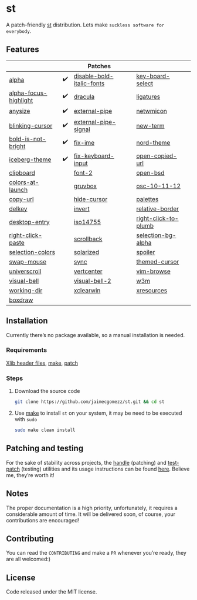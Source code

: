 # st
A patch-friendly [st](https://st.suckless.org/) distribution. Lets make `suckless software for everybody`.



## Features

|                                                              |      | Patches                                                      |      |                                                              |      |
| ------------------------------------------------------------ | ---- | ------------------------------------------------------------ | ---- | ------------------------------------------------------------ | ---- |
| [alpha](https://st.suckless.org/patches/alpha/)              | ✔️    | [disable-bold-italic-fonts](https://st.suckless.org/patches/disable_bold_italic_fonts/) |      | [key-board-select](https://st.suckless.org/patches/keyboard_select/) |      |
| [alpha-focus-highlight](https://st.suckless.org/patches/alpha_focus_highlight/) | ✔️    | [dracula](https://st.suckless.org/patches/dracula/)          |      | [ligatures](https://st.suckless.org/patches/ligatures/)      |      |
| [anysize](https://st.suckless.org/patches/anysize/)          | ✔️    | [external-pipe](https://st.suckless.org/patches/externalpipe/) |      | [netwmicon](https://st.suckless.org/patches/netwmicon/)      |      |
| [blinking-cursor](https://st.suckless.org/patches/blinking_cursor/) | ✔️    | [external-pipe-signal](https://st.suckless.org/patches/externalpipe-signal/) |      | [new-term](https://st.suckless.org/patches/newterm/)         |      |
| [bold-is-not-bright](https://st.suckless.org/patches/bold-is-not-bright/) | ✔️    | [fix-ime](https://st.suckless.org/patches/fix_ime/)          |      | [nord-theme](https://st.suckless.org/patches/nordtheme/)     |      |
| [iceberg-theme](https://notabug.org/vejetaryenvampir/st-iceberg) | ✔️    | [fix-keyboard-input](https://st.suckless.org/patches/fix_keyboard_input/) |      | [open-copied-url](https://st.suckless.org/patches/open_copied_url/) |      |
| [clipboard](https://st.suckless.org/patches/clipboard/)      |      | [font-2](https://st.suckless.org/patches/font2/)             |      | [open-bsd](https://st.suckless.org/patches/openbsd/)         |      |
| [colors-at-launch](https://st.suckless.org/patches/colors_at_launch/) |      | [gruvbox](https://st.suckless.org/patches/gruvbox/)          |      | [osc-10-11-12](https://st.suckless.org/patches/osc_10_11_12/) |      |
| [copy-url](https://st.suckless.org/patches/copyurl/)         |      | [hide-cursor](https://st.suckless.org/patches/hidecursor/)   |      | [palettes](https://st.suckless.org/patches/palettes/)        |      |
| [delkey](https://st.suckless.org/patches/delkey/)            |      | [invert](https://st.suckless.org/patches/invert/)            |      | [relative-border](https://st.suckless.org/patches/relativeborder/) |      |
| [desktop-entry](https://st.suckless.org/patches/desktopentry/) |      | [iso14755](https://st.suckless.org/patches/iso14755/)        |      | [right-click-to-plumb](https://st.suckless.org/patches/right_click_to_plumb/) |      |
| [right-click-paste](https://st.suckless.org/patches/rightclickpaste/) |      | [scrollback](https://st.suckless.org/patches/scrollback/)    |      | [selection-bg-alpha](https://st.suckless.org/patches/selectionbg-alpha/) |      |
| [selection-colors](https://st.suckless.org/patches/selectioncolors/) |      | [solarized](https://st.suckless.org/patches/solarized/)      |      | [spoiler](https://st.suckless.org/patches/spoiler/)          |      |
| [swap-mouse](https://st.suckless.org/patches/swapmouse/)     |      | [sync](https://st.suckless.org/patches/sync/)                |      | [themed-cursor](https://st.suckless.org/patches/themed_cursor/) |      |
| [universcroll](https://st.suckless.org/patches/universcroll/) |      | [vertcenter](https://st.suckless.org/patches/vertcenter/)    |      | [vim-browse](https://st.suckless.org/patches/vim_browse/)    |      |
| [visual-bell](https://st.suckless.org/patches/visualbell/)   |      | [visual-bell-2](https://st.suckless.org/patches/visualbell2/) |      | [w3m](https://st.suckless.org/patches/w3m/)                  |      |
| [working-dir](https://st.suckless.org/patches/workingdir/)   |      | [xclearwin](https://st.suckless.org/patches/xclearwin/)      |      | [xresources](https://st.suckless.org/patches/xresources/)    |      |
| [boxdraw](https://st.suckless.org/patches/boxdraw/)          |      |                                                              |      |                                                              |      |



## Installation

Currently there’s no package available, so a manual installation is needed.

### Requirements

[Xlib header files](https://tronche.com/gui/x/xlib/introduction/header.html), [make](https://www.gnu.org/software/make/), [patch](https://man7.org/linux/man-pages/man1/patch.1.html)

### Steps


1. Download the source code

   ```sh
   git clone https://github.com/jaimecgomezz/st.git && cd st
   ```

2. Use [make](https://www.gnu.org/software/make/) to install `st` on your system, it may be need to be executed with `sudo`

   ```sh
   sudo make clean install
   ```



## Patching and testing

For the sake of stability across projects, the [handle](https://github.com/jaimecgomezz/suckless-patchers/blob/master/handle) (patching) and [test-patch](https://github.com/jaimecgomezz/suckless-patchers/blob/master/test-patch) (testing) utilities and its usage instructions can be found [here](https://github.com/jaimecgomezz/suckless-patchers). Believe me, they’re worth it!



## Notes

The proper documentation is a high priority, unfortunately, it requires a considerable amount of time. It will be delivered soon, of course, your contributions are encouraged!




## Contributing

You can read the `CONTRIBUTING` and make a `PR` whenever you’re ready, they are all welcomed:)



## License

 Code released under the MIT license.
